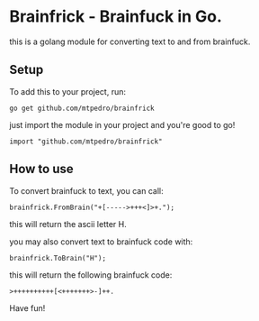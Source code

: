 # Brainfrick - Brainfuck in Go.

this is a golang module for converting text to and from brainfuck. 

## Setup

To add this to your project, run:
```
go get github.com/mtpedro/brainfrick
```
just import the module in your project and you're good to go!
```
import "github.com/mtpedro/brainfrick"
```

## How to use

To convert brainfuck to text, you can call:
```
brainfrick.FromBrain("+[----->+++<]>+.");
```
this will return the ascii letter H.

you may also convert text to brainfuck code with:
```
brainfrick.ToBrain("H");
```
this will return the following brainfuck code:
```
>++++++++++[<+++++++>-]++.
```

Have fun!